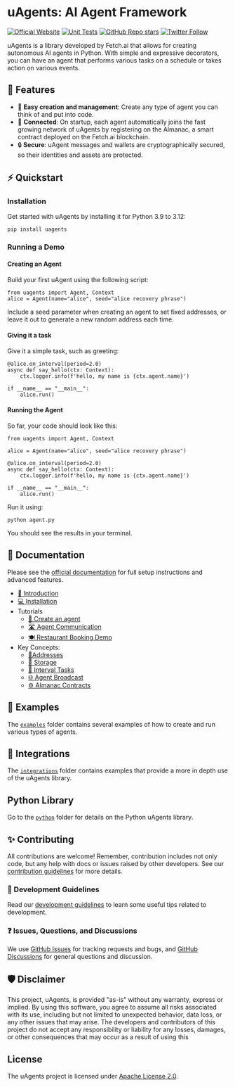 # uAgents: AI Agent Framework

[![Official Website](https://img.shields.io/badge/Official%20Website-fetch.ai-blue?style=flat&logo=world&logoColor=white)](https://fetch.ai) [![Unit Tests](https://img.shields.io/github/actions/workflow/status/Fetchai/uAgents/ci-tests.yml?label=unit%20tests)](https://github.com/Fetchai/uAgents/actions/workflows/ci-tests.yml) [![GitHub Repo stars](https://img.shields.io/github/stars/Fetchai/uAgents?style=social)](https://github.com/Fetchai/uAgents/stargazers) [![Twitter Follow](https://img.shields.io/twitter/follow/fetch_ai?style=social)](https://twitter.com/fetch_ai)

uAgents is a library developed by Fetch.ai that allows for creating autonomous AI agents in Python. With simple and expressive decorators, you can have an agent that performs various tasks on a schedule or takes action on various events.

## 🚀 Features

- 🤖 **Easy creation and management**: Create any type of agent you can think of and put into code.
- 🔗 **Connected**: On startup, each agent automatically joins the fast growing network of uAgents by registering on the Almanac, a smart contract deployed on the Fetch.ai blockchain.
- 🔒 **Secure**: uAgent messages and wallets are cryptographically secured, so their identities and assets are protected.

## ⚡ Quickstart

### Installation

Get started with uAgents by installing it for Python 3.9 to 3.12:

    pip install uagents

### Running a Demo

#### Creating an Agent

Build your first uAgent using the following script:

    from uagents import Agent, Context
    alice = Agent(name="alice", seed="alice recovery phrase")

Include a seed parameter when creating an agent to set fixed addresses, or leave it out to generate a new random address each time.

#### Giving it a task

Give it a simple task, such as greeting:

    @alice.on_interval(period=2.0)
    async def say_hello(ctx: Context):
        ctx.logger.info(f'hello, my name is {ctx.agent.name}')

    if __name__ == "__main__":
        alice.run()

#### Running the Agent

So far, your code should look like this:

    from uagents import Agent, Context

    alice = Agent(name="alice", seed="alice recovery phrase")

    @alice.on_interval(period=2.0)
    async def say_hello(ctx: Context):
        ctx.logger.info(f'hello, my name is {ctx.agent.name}')

    if __name__ == "__main__":
        alice.run()

Run it using:

    python agent.py

You should see the results in your terminal.

## 📖 Documentation

Please see the [official documentation](https://fetch.ai/docs) for full setup instructions and advanced features.

- [👋 Introduction](https://fetch.ai/docs/concepts/agents/agents)
- [💻 Installation](https://fetch.ai/docs/guides/agents/installing-uagent)
- Tutorials
  - [🤖 Create an agent](https://fetch.ai/docs/guides/agents/create-a-uagent)
  - [🛣️ Agent Communication](https://fetch.ai/docs/guides/agents/communicating-with-other-agents)
  - [🍽️ Restaurant Booking Demo](https://fetch.ai/docs/guides/agents/booking-demo)
- Key Concepts:
  - [📍Addresses](https://fetch.ai/docs/guides/agents/getting-uagent-address)
  - [💾 Storage](https://fetch.ai/docs/guides/agents/storage-function)
  - [📝 Interval Tasks](https://fetch.ai/docs/guides/agents/interval-task)
  - [🌐 Agent Broadcast](https://fetch.ai/docs/guides/agents/broadcast)
  - [⚙️ Almanac Contracts](https://fetch.ai/docs/guides/agents/register-in-almanac)

## 🌱 Examples

The [`examples`](https://github.com/fetchai/uAgents/tree/main/python/examples) folder contains several examples of how to create and run various types of agents.

## 🌲 Integrations

The [`integrations`](https://github.com/fetchai/uAgents/tree/main/integrations) folder contains examples that provide a more in depth use of the uAgents library.

## Python Library

Go to the [`python`](https://github.com/fetchai/uAgents/tree/main/python) folder for details on the Python uAgents library.

## ✨ Contributing

All contributions are welcome! Remember, contribution includes not only code, but any help with docs or issues raised by other developers. See our [contribution guidelines](https://github.com/fetchai/uAgents/blob/main/CONTRIBUTING.md) for more details.

### 📄 Development Guidelines

Read our [development guidelines](https://github.com/fetchai/uAgents/blob/main/DEVELOPING.md) to learn some useful tips related to development.

### ❓ Issues, Questions, and Discussions

We use [GitHub Issues](https://github.com/fetchai/uAgents/issues) for tracking requests and bugs, and [GitHub Discussions](https://github.com/fetchai/uAgents/discussions) for general questions and discussion.

## 🛡 Disclaimer

This project, uAgents, is provided "as-is" without any warranty, express or implied. By using this software, you agree to assume all risks associated with its use, including but not limited to unexpected behavior, data loss, or any other issues that may arise. The developers and contributors of this project do not accept any responsibility or liability for any losses, damages, or other consequences that may occur as a result of using this

## License

The uAgents project is licensed under [Apache License 2.0](https://github.com/fetchai/uAgents/blob/main/LICENSE).
